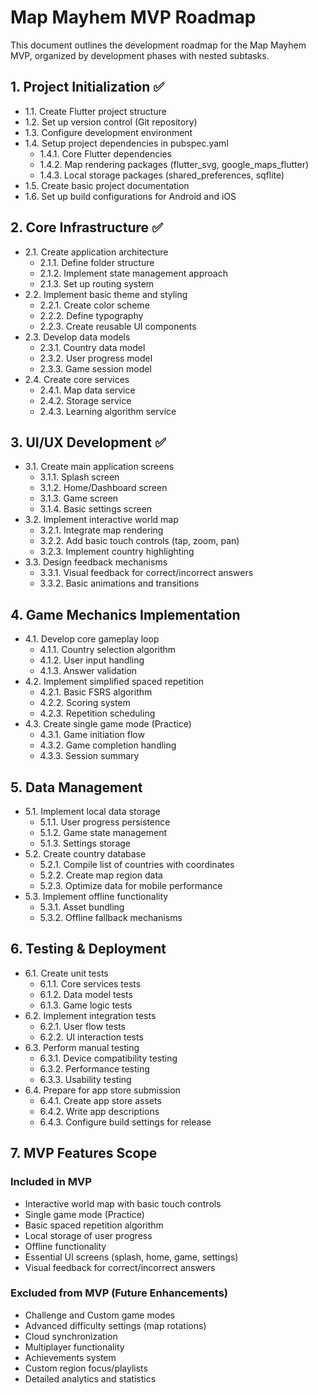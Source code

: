 # Map Mayhem MVP Roadmap

This document outlines the development roadmap for the Map Mayhem MVP, organized by development phases with nested subtasks.

## 1. Project Initialization ✅

- 1.1. Create Flutter project structure
- 1.2. Set up version control (Git repository)
- 1.3. Configure development environment
- 1.4. Setup project dependencies in pubspec.yaml
  - 1.4.1. Core Flutter dependencies
  - 1.4.2. Map rendering packages (flutter_svg, google_maps_flutter)
  - 1.4.3. Local storage packages (shared_preferences, sqflite)
- 1.5. Create basic project documentation
- 1.6. Set up build configurations for Android and iOS

## 2. Core Infrastructure ✅

- 2.1. Create application architecture
  - 2.1.1. Define folder structure
  - 2.1.2. Implement state management approach
  - 2.1.3. Set up routing system
- 2.2. Implement basic theme and styling
  - 2.2.1. Create color scheme
  - 2.2.2. Define typography
  - 2.2.3. Create reusable UI components
- 2.3. Develop data models
  - 2.3.1. Country data model
  - 2.3.2. User progress model
  - 2.3.3. Game session model
- 2.4. Create core services
  - 2.4.1. Map data service
  - 2.4.2. Storage service
  - 2.4.3. Learning algorithm service

## 3. UI/UX Development ✅

- 3.1. Create main application screens
  - 3.1.1. Splash screen
  - 3.1.2. Home/Dashboard screen
  - 3.1.3. Game screen
  - 3.1.4. Basic settings screen
- 3.2. Implement interactive world map
  - 3.2.1. Integrate map rendering
  - 3.2.2. Add basic touch controls (tap, zoom, pan)
  - 3.2.3. Implement country highlighting
- 3.3. Design feedback mechanisms
  - 3.3.1. Visual feedback for correct/incorrect answers
  - 3.3.2. Basic animations and transitions

## 4. Game Mechanics Implementation

- 4.1. Develop core gameplay loop
  - 4.1.1. Country selection algorithm
  - 4.1.2. User input handling
  - 4.1.3. Answer validation
- 4.2. Implement simplified spaced repetition
  - 4.2.1. Basic FSRS algorithm
  - 4.2.2. Scoring system
  - 4.2.3. Repetition scheduling
- 4.3. Create single game mode (Practice)
  - 4.3.1. Game initiation flow
  - 4.3.2. Game completion handling
  - 4.3.3. Session summary

## 5. Data Management

- 5.1. Implement local data storage
  - 5.1.1. User progress persistence
  - 5.1.2. Game state management
  - 5.1.3. Settings storage
- 5.2. Create country database
  - 5.2.1. Compile list of countries with coordinates
  - 5.2.2. Create map region data
  - 5.2.3. Optimize data for mobile performance
- 5.3. Implement offline functionality
  - 5.3.1. Asset bundling
  - 5.3.2. Offline fallback mechanisms

## 6. Testing & Deployment

- 6.1. Create unit tests
  - 6.1.1. Core services tests
  - 6.1.2. Data model tests
  - 6.1.3. Game logic tests
- 6.2. Implement integration tests
  - 6.2.1. User flow tests
  - 6.2.2. UI interaction tests
- 6.3. Perform manual testing
  - 6.3.1. Device compatibility testing
  - 6.3.2. Performance testing
  - 6.3.3. Usability testing
- 6.4. Prepare for app store submission
  - 6.4.1. Create app store assets
  - 6.4.2. Write app descriptions
  - 6.4.3. Configure build settings for release

## 7. MVP Features Scope

### Included in MVP

- Interactive world map with basic touch controls
- Single game mode (Practice)
- Basic spaced repetition algorithm
- Local storage of user progress
- Offline functionality
- Essential UI screens (splash, home, game, settings)
- Visual feedback for correct/incorrect answers

### Excluded from MVP (Future Enhancements)

- Challenge and Custom game modes
- Advanced difficulty settings (map rotations)
- Cloud synchronization
- Multiplayer functionality
- Achievements system
- Custom region focus/playlists
- Detailed analytics and statistics
